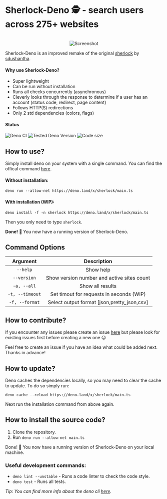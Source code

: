 # Sherlock-Deno 🕵️ - search users across 275+ websites
<p align="center">
  <br>
  <img alt="Screenshot" src="https://github.com/checkerschaf/sherlock-deno/raw/master/screenshot.png" />
  <br>
</p>

Sherlock-Deno is an improved remake of the original [sherlock](https://github.com/sdushantha/sherlock) by [sdushantha](https://github.com/sdushantha).

#### Why use Sherlock-Deno?
- Super lightweight
- Can be run without installation
- Runs all checks concurrently (asynchronous)
- Cleverly looks through the response to determine if a user has an account (status code, redirect, page content)
- Follows HTTP(S) redirections
- Only 2 std dependencies (colors, flags)

#### Status
![Deno CI](https://github.com/checkerschaf/sherlock-deno/workflows/Deno%20CI/badge.svg?branch=master)
![Tested Deno Version](https://img.shields.io/badge/Tested%20Deno%20Version-1.4-brightgreen)
![Code size](https://img.shields.io/github/languages/code-size/checkerschaf/sherlock-deno?label=Code%20Size)

## How to use?
Simply install deno on your system with a single command. You can find the offical command [here](https://deno.land/#installation).

#### Without installation:
`deno run --allow-net https://deno.land/x/sherlock/main.ts`

#### With installation (WIP):
`deno install -f -n sherlock https://deno.land/x/sherlock/main.ts`

Then you only need to type `sherlock`.

**Done!** 🎉 You now have a running version of Sherlock-Deno.

## Command Options
| Argument | Description |
|:-:|:-:|
| `--help` | Show help |
| `--version` | Show version number and active sites count |
| `-a, --all` | Show all results |
| `-t, --timeout` | Set timout for requests in seconds (WIP) |
| `-f, --format` | Select output format [json,pretty_json,csv] |

## How to contribute?
If you encounter any issues please create an issue [here](https://github.com/checkerschaf/sherlock-deno/issues) but please look for existing issues first before creating a new one 😉

Feel free to create an issue if you have an idea what could be added next. Thanks in advance!

## How to update?
Deno caches the dependencies locally, so you may need to clear the cache to update. To do so simply run:

`deno cache --reload https://deno.land/x/sherlock/main.ts`

Next run the installation command from above again.

## How to install the source code?
1. Clone the repository.
2. Run `deno run --allow-net main.ts`

Done! 🎉 You now have a running version of Sherlock-Deno on your local machine.

### Useful development commands:
- `deno lint --unstable` - Runs a code linter to check the code style.
- `deno test` - Runs all tests.

*Tip: You can find more info about the deno cli [here](https://deno.land/manual/getting_started/command_line_interface).*
